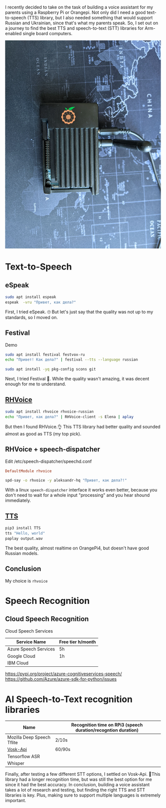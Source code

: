 I recently decided to take on the task of building a voice assistant for my parents using a Raspberry Pi or Orangepi. Not only did I need a good text-to-speech (TTS) library, but I also needed something that would support Russian and Ukrainian, since that's what my parents speak. So, I set out on a journey to find the best TTS and speech-to-text (STT) libraries for Arm-enabled single board computers.

![Test device](./orangepi4-lts.webp)

# Text-to-Speech

## eSpeak

```bash
sudo apt install espeak
espeak  -vru "Привет, как дела?"
```
First, I tried eSpeak. 🙄 But let's just say that the quality was not up to my standards, so I moved on.

## Festival

Demo
```bash
sudo apt install festival festvox-ru
echo "Привет! Как дела?" | festival --tts --language russian
```


```bash
sudo apt install -yq pkg-config scons git

```

Next, I tried Festival 🎉. While the quality wasn't amazing, it was decent enough for me to understand.

## [RHVoice](https://github.com/RHVoice/RHVoice/blob/master/doc/ru/Compiling-on-Linux.md)

```bash
sudo apt install rhvoice rhvoice-russian
echo "Привет, как дела?" | RHVoice-client -s Elena | aplay
```

But then I found RHVoice.👌 This TTS library had better quality and sounded almost as good as TTS (my top pick).

## RHVoice + speech-dispatcher

Edit /etc/speech-dispatcher/speechd.conf
```conf
DefaultModule rhvoice
```

```bash
spd-say -o rhvoice -y aleksandr-hq "Привет, как дела?!"
```

With a linux `speech-dispatcher` interface it works even better, because you don't need to wait for a whole input "processing" and you hear shound immediately.


## [TTS](https://github.com/coqui-ai/TTS)

```bash
pip3 install TTS
tts "Hello, world"
paplay output.wav
```

The best quality, almost realtime on OrangePi4, but doesn't have good Russian models.

## Conclusion

My choice is `rhvoice`

# Speech Recognition

## Cloud Speech Recognition

Cloud Speech Services

|Service Name            | Free tier h/month|
|------------------------|------------------|
|Azure Speech Services   | 5h               |
|Google Cloud            | 1h               |
|IBM Cloud               |                  |



https://pypi.org/project/azure-cognitiveservices-speech/
https://github.com/Azure/azure-sdk-for-python/issues
# AI Speech-to-Text recognition libraries

| Name                      | Recognition time on RPi3 (speech duration/recogntion duration) |
|-----------                |--------------------------                                      |
|Mozilla Deep Speech Tflite | 2/10s|
|[Vosk-Api](https://github.com/alphacep/vosk-api)                  | 60/90s|
|Tensorflow ASR             |
|Whisper                    |

Finally, after testing a few different STT options, I settled on Vosk-Api. 🤘This library had a longer recognition time, but was still the best option for me since it had the best accuracy.
In conclusion, building a voice assistant takes a lot of research and testing, but finding the right TTS and STT libraries is key. Plus, making sure to support multiple languages is extremely important.
